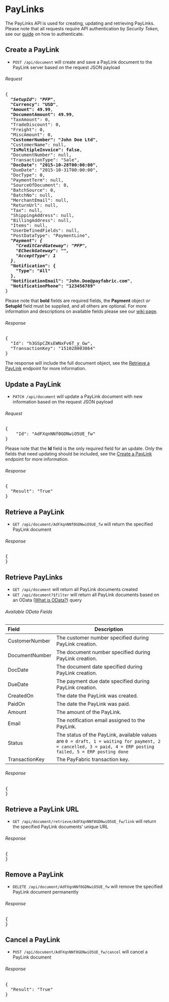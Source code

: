 PayLinks
========

The PayLinks API is used for creating, updating and retrieving PayLinks. Please note that all requests require API authentication by *Security Token*, see our [guide](https://github.com/ShaunSharples/APIs/blob/ShaunSharples-patch-1/Sections/Authentication.md#security-token) on how to authenticate.

Create a PayLink
----------------

* `POST /api/document` will create and save a PayLink document to the PayLink server based on the request JSON payload

###### Request
<pre>
{
  <b><i>"SetupId": "PFP"</i></b>,
  <b>"Currency": "USD"</b>,
  <b>"Amount": 49.99</b>,
  <b>"DocumentAmount": 49.99</b>,
  "TaxAmount": 0,
  "TradeDiscount": 0,
  "Freight": 0,
  "MiscAmount": 0,
  <b>"CustomerNumber": "John Doe Ltd"</b>,
  "CustomerName": null,
  <b>"IsMultipleInvoice": false</b>,
  "DocumentNumber": null,
  "TransactionType": "Sale",
  <b>"DocDate": "2015-10-28T00:00:00"</b>,
  "DueDate": "2015-10-31T00:00:00",
  "DocType": 0,
  "PaymentTerm": null,
  "SourceOfDocument": 0,
  "BatchSource": 0,
  "BatchNo": null,
  "MerchantEmail": null,
  "ReturnUrl": null,
  "Tax": null,
  "ShippingAddress": null,
  "BillingAddress": null,
  "Items": null,
  "UserDefinedFields": null,
  "PostDataType": "PaymentLine",
  <b><i>"Payment": {
    "CreditCardGateway": "PFP",
    "ECheckGateway": "",
    "AcceptType": 1
  }</i></b>,
  <b>"Notification": {
    "Type": "All"
  }</b>,
  <b>"NotificationEmail": "John.Doe@payfabric.com"</b>,
  <b>"NotificationPhone": "123456789"</b>
}
</pre>

Please note that **bold** fields are required fields, the **Payment** object *or* **SetupId** field must be supplied, and all others are optional. For more information and descriptions on available fields please see our [wiki page](https://github.com/PayLink/APIs/wiki/API-Object#paylink).

###### Response
<pre>
{
  "Id": "h3GSpCZKsEWNxFv6T_y_Gw",
  "TransactionKey": "151028003864"
}
</pre>

The response will include the full document object, see the [Retrieve a PayLink](https://github.com/PayLink/APIs/edit/master/Sections/PayLinks.md#retrieve-a-paylink) endpoint for more information.

Update a PayLink
----------------

* `PATCH /api/document` will update a PayLink document with new information based on the request JSON payload

###### Request
<pre>
{
    "Id": "AdFXqnNNf0GDNwiO5UE_fw"
}
</pre>

Please note that the **Id** field is the only required field for an update. Only the fields that need updating should be included, see the [Create a PayLink](https://github.com/PayLink/APIs/edit/master/Sections/PayLinks.md#create-a-paylink) endpoint for more information.

###### Response
<pre>
{
  "Result": "True"
}
</pre>

Retrieve a PayLink
------------------

* `GET /api/document/AdFXqnNNf0GDNwiO5UE_fw` will return the specified PayLink document

###### Response
<pre>
{
}
</pre>

Retrieve PayLinks
-----------------

* `GET /api/document` will return all PayLink documents created
* `GET /api/document?$filter` will return all PayLink documents based on an OData ([What is OData?](http://www.odata.org/documentation/odata-version-3-0/url-conventions/)) query
 
###### Available OData Fields
>
| Field | Description | 
| :------------- | ------------- | 
| CustomerNumber | The customer number specified during PayLink creation. |
| DocumentNumber | The document number specified during PayLink creation. |
| DocDate | The document date specified during PayLink creation. |
| DueDate | The payment due date specified during PayLink creation. |
| CreatedOn | The date the PayLink was created. |
| PaidOn | The date the PayLink was paid. |
| Amount | The amount of the PayLink. |
| Email | The notification email assigned to the PayLink. |
| Status | The status of the PayLink, available values are `0 = draft, 1 = waiting for payment, 2 = cancelled, 3 = paid, 4 = ERP posting failed, 5 = ERP posting done` |
| TransactionKey | The PayFabric transaction key. |

###### Response
<pre>
{
}
</pre>

Retrieve a PayLink URL
----------------------

* `GET /api/document/retrieve/AdFXqnNNf0GDNwiO5UE_fw/link` will return the specified PayLink documents' unique URL

###### Response
<pre>
{
}
</pre>

Remove a PayLink
----------------

* `DELETE /api/document/AdFXqnNNf0GDNwiO5UE_fw` will remove the specified PayLink document permanently

###### Response
<pre>
{
}
</pre>

Cancel a PayLink
----------------

* `POST /api/document/AdFXqnNNf0GDNwiO5UE_fw/cancel` will cancel a PayLink document

###### Response
<pre>
{
  "Result": "True"
}
</pre>
